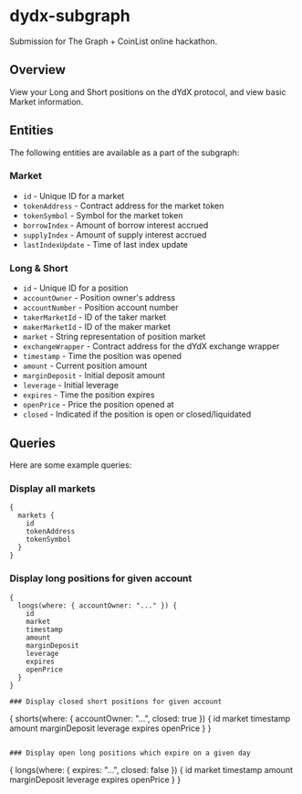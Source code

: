 # dydx-subgraph
Submission for The Graph + CoinList online hackathon.

## Overview
View your Long and Short positions on the dYdX protocol, and view basic Market information.

## Entities
The following entities are available as a part of the subgraph:

### Market
- `id` - Unique ID for a market
- `tokenAddress` - Contract address for the market token
- `tokenSymbol` - Symbol for the market token
- `borrowIndex` - Amount of borrow interest accrued
- `supplyIndex` - Amount of supply interest accrued
- `lastIndexUpdate` - Time of last index update

### Long & Short
- `id` - Unique ID for a position
- `accountOwner` - Position owner's address
- `accountNumber` - Position account number
- `takerMarketId` - ID of the taker market
- `makerMarketId` - ID of the maker market
- `market` - String representation of position market
- `exchangeWrapper` - Contract address for the dYdX exchange wrapper
- `timestamp` - Time the position was opened
- `amount` - Current position amount
- `marginDeposit` - Initial deposit amount
- `leverage` - Initial leverage
- `expires` - Time the position expires
- `openPrice` - Price the position opened at
- `closed` - Indicated if the position is open or closed/liquidated

## Queries
Here are some example queries:

### Display all markets
```
{
  markets {
    id
    tokenAddress
    tokenSymbol
  }
}
```

### Display long positions for given account
```
{
  longs(where: { accountOwner: "..." }) {
    id
    market
    timestamp
    amount
    marginDeposit
    leverage
    expires
    openPrice
  }
}

### Display closed short positions for given account
```
{
  shorts(where: { accountOwner: "...", closed: true }) {
    id
    market
    timestamp
    amount
    marginDeposit
    leverage
    expires
    openPrice
  }
}
```

### Display open long positions which expire on a given day
```
{
  longs(where: { expires: "...", closed: false }) {
    id
    market
    timestamp
    amount
    marginDeposit
    leverage
    expires
    openPrice
  }
}
```
